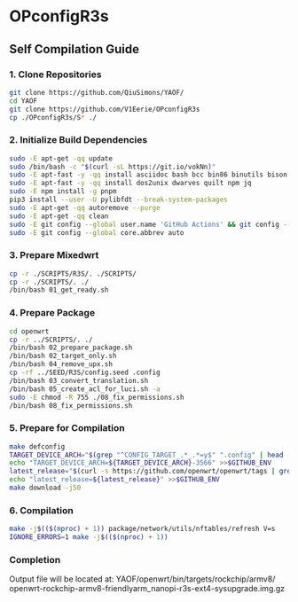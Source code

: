 # OPconfigR3s

## Self Compilation Guide

### 1. Clone Repositories
```bash
git clone https://github.com/QiuSimons/YAOF/
cd YAOF
git clone https://github.com/V1Eerie/OPconfigR3s
cp ./OPconfigR3s/S* ./
```
### 2. Initialize Build Dependencies
```bash
sudo -E apt-get -qq update
sudo /bin/bash -c "$(curl -sL https://git.io/vokNn)"
sudo -E apt-fast -y -qq install asciidoc bash bcc bin86 binutils bison bzip2 clang-15 llvm-15 clang llvm file flex g++ g++-multilib gawk gcc gcc-multilib gettext git gzip help2man intltool libboost-dev libelf-dev libncurses-dev libncurses5-dev libssl-dev libthread-queue-any-perl libusb-dev libxml-parser-perl make patch perl-modules python3-dev python3-pip python3-pyelftools python3-setuptools rsync sharutils swig time unzip util-linux wget xsltproc zlib1g-dev zip zstd
sudo -E apt-fast -y -qq install dos2unix dwarves quilt npm jq
sudo -E npm install -g pnpm
pip3 install --user -U pylibfdt --break-system-packages
sudo -E apt-get -qq autoremove --purge
sudo -E apt-get -qq clean
sudo -E git config --global user.name 'GitHub Actions' && git config --global user.email 'noreply@github.com'
sudo -E git config --global core.abbrev auto
```
### 3. Prepare Mixedwrt
```bash
cp -r ./SCRIPTS/R3S/. ./SCRIPTS/
cp -r ./SCRIPTS/. ./
/bin/bash 01_get_ready.sh
```
### 4. Prepare Package
```bash
cd openwrt
cp -r ../SCRIPTS/. ./
/bin/bash 02_prepare_package.sh
/bin/bash 02_target_only.sh
/bin/bash 04_remove_upx.sh
cp -rf ../SEED/R3S/config.seed .config
/bin/bash 03_convert_translation.sh
/bin/bash 05_create_acl_for_luci.sh -a
sudo -E chmod -R 755 ./08_fix_permissions.sh
/bin/bash 08_fix_permissions.sh
```
### 5. Prepare for Compilation
```bash
make defconfig
TARGET_DEVICE_ARCH="$(grep "^CONFIG_TARGET_.*_.*=y$" ".config" | head -n 1 | sed 's/^CONFIG_TARGET_//g' | awk -F '_' '{print $1}')"
echo "TARGET_DEVICE_ARCH=${TARGET_DEVICE_ARCH}-3566" >>$GITHUB_ENV
latest_release="$(curl -s https://github.com/openwrt/openwrt/tags | grep -Eo "v[0-9\.]+\-*r*c*[0-9]*.tar.gz" | sed -n '/[2-9][4-9]/p' | sed -n 1p | sed 's/.tar.gz//g' | sed 's/v//g')"
echo "latest_release=${latest_release}" >>$GITHUB_ENV
make download -j50
```
### 6. Compilation
```bash
make -j$(($(nproc) + 1)) package/network/utils/nftables/refresh V=s
IGNORE_ERRORS=1 make -j$(($(nproc) + 1))
```
### Completion
Output file will be located at:
  YAOF/openwrt/bin/targets/rockchip/armv8/
    openwrt-rockchip-armv8-friendlyarm_nanopi-r3s-ext4-sysupgrade.img.gz
